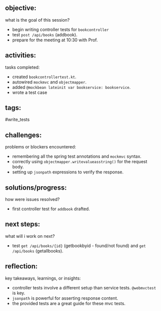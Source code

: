 ## objective:
what is the goal of this session?
- begin writing controller tests for `bookcontroller`
- test `post /api/books` (addbook).
- prepare for the meeting at 10:30 with Prof. 

## activities:
tasks completed:
- created `bookcontrollertest.kt`.
- autowired `mockmvc` and `objectmapper`.
- added `@mockbean lateinit var bookservice: bookservice`.
- wrote a test case

## tags:
 #write_tests

## challenges:
problems or blockers encountered: 
- remembering all the spring test annotations and `mockmvc` syntax.
- correctly using `objectmapper.writevalueasstring()` for the request body.
- setting up `jsonpath` expressions to verify the response.

## solutions/progress:
how were issues resolved?
- first controller test for `addbook` drafted.

## next steps:
what will i work on next?
- test `get /api/books/{id}` (getbookbyid - found/not found) and `get /api/books` (getallbooks).

## reflection:
key takeaways, learnings, or insights:
- controller tests involve a different setup than service tests. `@webmvctest` is key.
- `jsonpath` is powerful for asserting response content.
- the provided tests are a great guide for these mvc tests.
